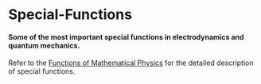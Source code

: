 # Special-Functions
#### Some of the most important special functions in electrodynamics and quantum mechanics. 
Refer to the [Functions of Mathematical Physics](http://www.springer.com/gp/book/9780817631833 "Title") for the detailed description of special functions.


